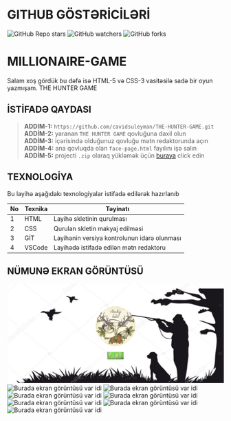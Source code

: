 # GITHUB GÖSTƏRİCİLƏRİ

![GitHub Repo stars](https://img.shields.io/github/stars/cavidsuleyman/SADE-HOM-PAGE?style=for-the-badge)
![GitHub watchers](https://img.shields.io/github/watchers/cavidsuleyman/SADE-HOM-PAGE?style=for-the-badge)
![GitHub forks](https://img.shields.io/github/forks/cavidsuleyman/SADE-HOM-PAGE?style=for-the-badge)

# MILLIONAIRE-GAME

Salam xoş gördük bu dəfə isə HTML-5 və CSS-3 vasitəsilə sadə bir oyun yazmışam. THE HUNTER GAME
## İSTİFADƏ QAYDASI


> **ADDIM-1:**   `https://github.com/cavidsuleyman/THE-HUNTER-GAME.git` <br/>
> **ADDİM-2:**  yaranan `THE HUNTER GAME` qovluğuna daxil olun <br/>
> **ADDİM-3:**  içərisində olduğunuz qovluğu mətn redaktorunda açın <br/>
> **ADDİM-4:**  ana qovluqda olan `face-page.html` fayılını işə salın <br/>
> **ADDİM-5:**  projecti `.zip` olaraq yükləmək üçün  [buraya](https://github.com/cavidsuleyman/THE-HUNTER-GAME/archive/refs/heads/master.zip) click edin <br/>


## TEXNOLOGİYA

Bu layihə aşağıdakı texnologiyalar istifadə edilərək hazırlanıb

|No|Texnika   |Təyinatı                                       |
|--|----------|-----------------------------------------------|
|1 |HTML      |Layihə skletinin qurulması                     | 
|2 |CSS       |Qurulan skletin makyaj edilməsi   |
|3 |GİT       |Layihənin versiya kontrolunun idarə olunması   |
|4 |VSCode    |Layihədə istifadə edilən mətn redaktoru        |


## NÜMUNƏ EKRAN GÖRÜNTÜSÜ

![Burada ekran görüntüsü var idi](./screen/screen-1.png)
![Burada ekran görüntüsü var idi](./screen-img/screen-2.png)
![Burada ekran görüntüsü var idi](./screen-img/screen-3.png)
![Burada ekran görüntüsü var idi](./screen-img/screen-4.png)
![Burada ekran görüntüsü var idi](./screen-img/screen-5.png)
![Burada ekran görüntüsü var idi](./screen-img/screen-6.png)
![Burada ekran görüntüsü var idi](./screen-img/screen-7.png)
![Burada ekran görüntüsü var idi](./screen-img/screen-8.png)



